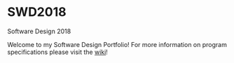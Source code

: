 # SWD2018
Software Design 2018

Welcome to my Software Design Portfolio! For more information on program specifications please visit the [wiki](https://github.com/benjamin-weinberg/SWD2018/wiki)!

